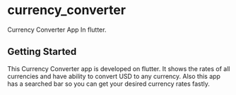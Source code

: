 # currency_converter

Currency Converter App In flutter.

## Getting Started

This Currency Converter app is developed on flutter. It shows the rates of all currencies and have ability to convert USD to any currency.
Also this app has a searched bar so you can get your desired currency rates fastly.
